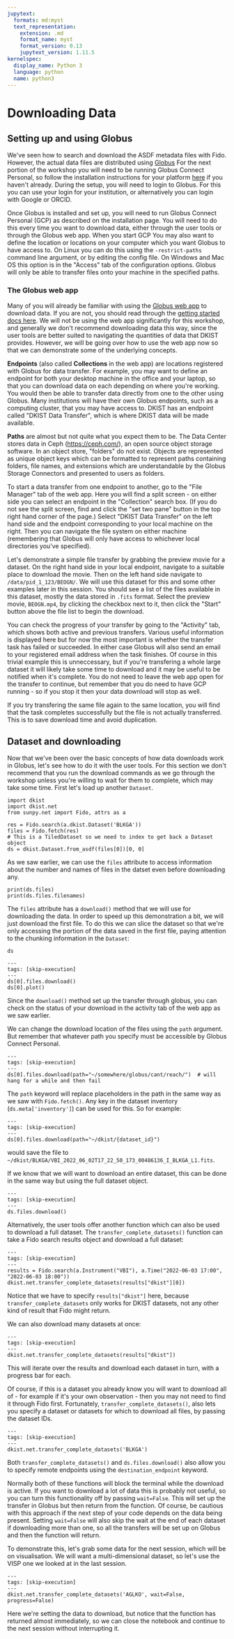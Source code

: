 ```yaml
---
jupytext:
  formats: md:myst
  text_representation:
    extension: .md
    format_name: myst
    format_version: 0.13
    jupytext_version: 1.11.5
kernelspec:
  display_name: Python 3
  language: python
  name: python3
---
```


# Downloading Data

## Setting up and using Globus

We've seen how to search and download the ASDF metadata files with Fido.
However, the actual data files are distributed using [Globus](https://www.globus.org/data-transfer)
For the next portion of the workshop you will need to be running Globus Connect Personal, so follow the installation instructions for your platform [here](https://www.globus.org/globus-connect-personal) if you haven't already.
During the setup, you will need to login to Globus.
For this you can use your login for your institution, or alternatively you can login with Google or ORCID.

Once Globus is installed and set up, you will need to run Globus Connect Personal (GCP) as described on the installation page.
You will need to do this every time you want to download data, either through the user tools or through the Globus web app.
When you start GCP You may also want to define the location or locations on your computer which you want Globus to have access to.
On Linux you can do this using the `-restrict-paths` command line argument, or by editing the config file.
On Windows and Mac OS this option is in the "Access" tab of the configuration options.
Globus will only be able to transfer files onto your machine in the specified paths.

### The Globus web app

Many of you will already be familiar with using the [Globus web app](https://app.globus.org/) to download data.
If you are not, you should read through the [getting started docs here](https://docs.globus.org/how-to/get-started/).
We will not be using the web app significantly for this workshop, and generally we don't recommend downloading data this way, since the user tools are better suited to navigating the quantities of data that DKIST provides.
However, we will be going over how to use the web app now so that we can demonstrate some of the underlying concepts.

**Endpoints** (also called **Collections** in the web app) are locations registered with Globus for data transfer.
For example, you may want to define an endpoint for both your desktop machine in the office and your laptop, so that you can download data on each depending on where you're working.
You would then be able to transfer data directly from one to the other using Globus.
Many institutions will have their own Globus endpoints, such as a computing cluster, that you may have access to.
DKIST has an endpoint called "DKIST Data Transfer", which is where DKIST data will be made available.

**Paths** are almost but not quite what you expect them to be.
The Data Center stores data in Ceph (https://ceph.com/), an open source object storage software.
In an object store, "folders" do not exist.
Objects are represented as unique object keys which can be formatted to represent paths containing folders, file names, and extensions which are understandable by the Globus Storage Connectors and presented to users as folders.

To start a data transfer from one endpoint to another, go to the "File Manager" tab of the web app.
Here you will find a split screen - on either side you can select an endpoint in the "Collection" search box.
(If you do not see the split screen, find and click the "set two pane" button in the top right hand corner of the page.)
Select "DKIST Data Transfer" on the left hand side and the endpoint corresponding to your local machine on the right.
Then you can navigate the file system on either machine (remembering that Globus will only have access to whichever local directories you've specified).

Let's demonstrate a simple file transfer by grabbing the preview movie for a dataset.
On the right hand side in your local endpoint, navigate to a suitable place to download the movie.
Then on the left hand side navigate to `/data/pid_1_123/BEOGN/`.
We will use this dataset for this and some other examples later in this session.
You should see a list of the files available in this dataset, mostly the data stored in `.fits` format.
Select the preview movie, `BEOGN.mp4`, by clicking the checkbox next to it, then click the "Start" button above the file list to begin the download.

You can check the progress of your transfer by going to the "Activity" tab, which shows both active and previous transfers.
Various useful information is displayed here but for now the most important is whether the transfer task has failed or succeeded.
In either case Globus will also send an email to your registered email address when the task finishes.
Of course in this trivial example this is unneccessary, but if you're transfering a whole large dataset it will likely take some time to download and it may be useful to be notified when it's complete.
You do not need to leave the web app open for the transfer to continue, but remember that you do need to have GCP running - so if you stop it then your data download will stop as well.

If you try transfering the same file again to the same location, you will find that the task completes successfully but the file is not actually transferred.
This is to save download time and avoid duplication.

## Dataset and downloading

Now that we've been over the basic concepts of how data downloads work in Globus, let's see how to do it with the user tools.
For this section we don't recommend that you run the download commands as we go through the workshop unless you're willing to wait for them to complete, which may take some time.
First let's load up another `Dataset`.

```{code-cell} ipython
import dkist
import dkist.net
from sunpy.net import Fido, attrs as a

res = Fido.search(a.dkist.Dataset('BLKGA'))
files = Fido.fetch(res)
# This is a TiledDataset so we need to index to get back a Dataset object
ds = dkist.Dataset.from_asdf(files[0])[0, 0]
```

As we saw earlier, we can use the `files` attribute to access information about the number and names of files in the datset even before downloading any.

```{code-cell} ipython
print(ds.files)
print(ds.files.filenames)
```

The `files` attribute has a `download()` method that we will use for downloading the data.
In order to speed up this demonstration a bit, we will just download the first file.
To do this we can slice the dataset so that we're only accessing the portion of the data saved in the first file, paying attention to the chunking information in the `Dataset`:

```{code-cell} ipython
ds
```

```{code-cell} ipython
---
tags: [skip-execution]
---
ds[0].files.download()
ds[0].plot()
```

Since the `download()` method set up the transfer through globus, you can check on the status of your download in the activity tab of the web app as we saw earlier.

We can change the download location of the files using the `path` argument.
But remember that whatever path you specify must be accessible by Globus Connect Personal.

```{code-cell} ipython
---
tags: [skip-execution]
---
ds[0].files.download(path="~/somewhere/globus/cant/reach/")  # will hang for a while and then fail
```

The `path` keyword will replace placeholders in the path in the same way as we saw with `Fido.fetch()`.
Any key in the dataset inventory (`ds.meta['inventory']`) can be used for this.
So for example:

```{code-cell} ipython
---
tags: [skip-execution]
---
ds[0].files.download(path="~/dkist/{dataset_id}")
```

would save the file to `~/dkist/BLKGA/VBI_2022_06_02T17_22_50_173_00486136_I_BLKGA_L1.fits`.

If we know that we will want to download an entire dataset, this can be done in the same way but using the full dataset object.

```{code-cell} python
---
tags: [skip-execution]
---
ds.files.download()
```

Alternatively, the user tools offer another function which can also be used to download a full dataset.
The `transfer_complete_datasets()` function can take a Fido search results object and download a full dataset:

```{code-cell} python
---
tags: [skip-execution]
---
results = Fido.search(a.Instrument("VBI"), a.Time("2022-06-03 17:00", "2022-06-03 18:00"))
dkist.net.transfer_complete_datasets(results["dkist"][0])
```

Notice that we have to specify `results["dkist"]` here, because `transfer_complete_datasets` only works for DKIST datasets, not any other kind of result that Fido might return.

We can also download many datasets at once:

```{code-cell} python
---
tags: [skip-execution]
---
dkist.net.transfer_complete_datasets(results["dkist"])
```

This will iterate over the results and download each dataset in turn, with a progress bar for each.

Of course, if this is a dataset you already know you will want to download all of - for example if it's your own observation - then you may not need to find it through Fido first.
Fortunately, `transfer_complete_datasets()`, also lets you specify a dataset or datasets for which to download all files, by passing the dataset IDs.

```{code-cell} python
---
tags: [skip-execution]
---
dkist.net.transfer_complete_datasets('BLKGA')
```

Both `transfer_complete_datasets()` and `ds.files.download()` also allow you to specify remote endpoints using the `destination_endpoint` keyword.

Normally both of these functions will block the terminal while the download is active.
If you want to download a lot of data this is probably not useful, so you can turn this functionality off by passing `wait=False`.
This will set up the transfer in Globus but then return from the function.
Of course, be cautious with this approach if the next step of your code depends on the data being present.
Setting `wait=False` will also skip the wait at the end of each dataset if downloading more than one, so all the transfers will be set up on Globus and then the function will return.

To demonstrate this, let's grab some data for the next session, which will be on visualisation.
We will want a multi-dimensional dataset, so let's use the VISP one we looked at in the last session.

```{code-cell} python
---
tags: [skip-execution]
---
dkist.net.transfer_complete_datasets('AGLKO', wait=False, progress=False)
```

Here we're setting the data to download, but notice that the function has returned almost immediately, so we can close the notebook and continue to the next session without interrupting it.
